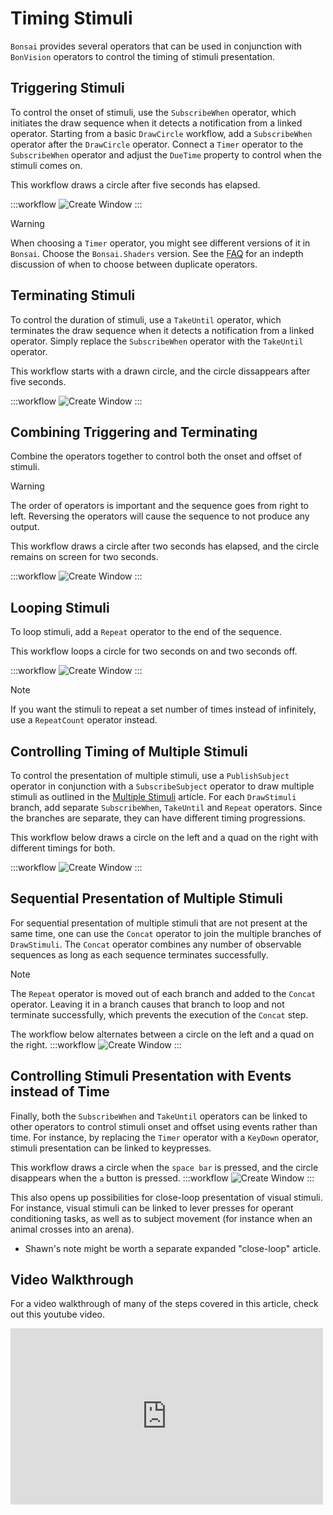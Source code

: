# Timing Stimuli
`Bonsai` provides several operators that can be used in conjunction with `BonVision` operators to control the timing of stimuli presentation.

## Triggering Stimuli
To control the onset of stimuli, use the `SubscribeWhen` operator, which initiates the draw sequence when it detects a notification from a linked operator.
Starting from a basic `DrawCircle` workflow, add a `SubscribeWhen` operator after the `DrawCircle` operator.
Connect a `Timer` operator to the `SubscribeWhen` operator and adjust the `DueTime` property to control when the stimuli comes on.

This workflow draws a circle after five seconds has elapsed.

:::workflow
![Create Window](../workflows/timing-stimuli-subscribewhen.bonsai)
:::

> [!Warning]
> When choosing a `Timer` operator, you might see different versions of it in `Bonsai`.
> Choose the `Bonsai.Shaders` version. See the [FAQ](faq.md) for an indepth discussion of when to choose between duplicate operators.

## Terminating Stimuli
To control the duration of stimuli, use a `TakeUntil` operator, which terminates the draw sequence when it detects a notification from a linked operator.
Simply replace the `SubscribeWhen` operator with the `TakeUntil` operator.

This workflow starts with a drawn circle, and the circle dissappears after five seconds.

:::workflow
![Create Window](../workflows/timing-stimuli-takeuntil.bonsai)
:::


## Combining Triggering and Terminating
Combine the operators together to control both the onset and offset of stimuli. 

> [!Warning]
> The order of operators is important and the sequence goes from right to left. Reversing the operators will cause the sequence to not produce any output.

This workflow draws a circle after two seconds has elapsed, and the circle remains on screen for two seconds.

:::workflow
![Create Window](../workflows/timing-stimuli-combined-takeuntil-subscribewhen.bonsai)
:::

## Looping Stimuli
To loop stimuli, add a `Repeat` operator to the end of the sequence. 

This workflow loops a circle for two seconds on and two seconds off.

:::workflow
![Create Window](../workflows/timing-stimuli-looping.bonsai)
:::

> [!Note]
> If you want the stimuli to repeat a set number of times instead of infinitely, use a `RepeatCount` operator instead.

## Controlling Timing of Multiple Stimuli
To control the presentation of multiple stimuli, use a `PublishSubject` operator in conjunction with a `SubscribeSubject` operator to draw multiple stimuli as outlined in the [Multiple Stimuli](stimuli-multiple.md) article.
For each `DrawStimuli` branch, add separate `SubscribeWhen`, `TakeUntil` and `Repeat` operators. 
Since the branches are separate, they can have different timing progressions.

This workflow below draws a circle on the left and a quad on the right with different timings for both.

:::workflow
![Create Window](../workflows/timing-stimuli-multiple.bonsai)
:::


## Sequential Presentation of Multiple Stimuli
For sequential presentation of multiple stimuli that are not present at the same time, one can use the `Concat` operator to join the 
multiple branches of `DrawStimuli`. The `Concat` operator combines any number of observable sequences as long as each sequence terminates successfully.

> [!Note]
> The `Repeat` operator is moved out of each branch and added to the `Concat` operator. 
> Leaving it in a branch causes that branch to loop and not terminate successfully, which prevents the execution of the `Concat` step.

The workflow below alternates between a circle on the left and a quad on the right.
:::workflow
![Create Window](../workflows/timing-stimuli-sequential.bonsai)
:::


## Controlling Stimuli Presentation with Events instead of Time
Finally, both the `SubscribeWhen` and `TakeUntil` operators can be linked to other operators to control stimuli onset and offset using events rather than time. For instance, by replacing 
the `Timer` operator with a `KeyDown` operator, stimuli presentation can be linked to keypresses.

This workflow draws a circle when the `space bar` is pressed, and the circle disappears when the `a` button is pressed.
:::workflow
![Create Window](../workflows/timing-stimuli-keydown.bonsai)
:::

This also opens up possibilities for close-loop presentation of visual stimuli. For instance, visual stimuli can be linked to lever presses for operant conditioning tasks, as well as to 
subject movement (for instance when an animal crosses into an arena). 

* Shawn's note might be worth a separate expanded "close-loop" article.


## Video Walkthrough
For a video walkthrough of many of the steps covered in this article, check out this youtube video.
<div style="max-width: 500px">
<iframe width=100% height="282" src="https://www.youtube.com/embed/yHQFbI69UHw" title="BonVision quick tips: Timing a stimulus" frameborder="0" allow="accelerometer; autoplay; clipboard-write; encrypted-media; gyroscope; picture-in-picture; web-share" referrerpolicy="strict-origin-when-cross-origin" allowfullscreen></iframe>
</div>








